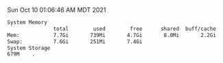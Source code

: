 Sun Oct 10 01:06:46 AM MDT 2021
```bash
System Memory
               total        used        free      shared  buff/cache   available
Mem:           7.7Gi       739Mi       4.7Gi       8.0Mi       2.2Gi       6.6Gi
Swap:          7.6Gi       251Mi       7.4Gi
System Storage
679M	.
```
```bash
